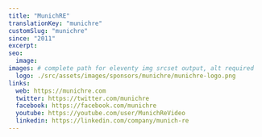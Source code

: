 ```yaml
---
title: "MunichRE"
translationKey: "munichre"
customSlug: "munichre"
since: "2011"
excerpt:
seo:
  image:
images: # complete path for eleventy img srcset output, alt required
  logo: ./src/assets/images/sponsors/munichre/munichre-logo.png
links:
  web: https://munichre.com
  twitter: https://twitter.com/munichre
  facebook: https://facebook.com/munichre
  youtube: https://youtube.com/user/MunichReVideo
  linkedin: https://linkedin.com/company/munich-re
---
```

